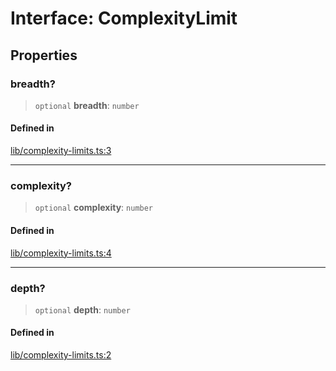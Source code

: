 # Interface: ComplexityLimit

## Properties

### breadth?

> `optional` **breadth**: `number`

#### Defined in

[lib/complexity-limits.ts:3](https://github.com/andreisergiu98/baeta/blob/277f62f15bfdecc05d507a84e60b62e5bc08a747/packages/extension-complexity/lib/complexity-limits.ts#L3)

***

### complexity?

> `optional` **complexity**: `number`

#### Defined in

[lib/complexity-limits.ts:4](https://github.com/andreisergiu98/baeta/blob/277f62f15bfdecc05d507a84e60b62e5bc08a747/packages/extension-complexity/lib/complexity-limits.ts#L4)

***

### depth?

> `optional` **depth**: `number`

#### Defined in

[lib/complexity-limits.ts:2](https://github.com/andreisergiu98/baeta/blob/277f62f15bfdecc05d507a84e60b62e5bc08a747/packages/extension-complexity/lib/complexity-limits.ts#L2)
